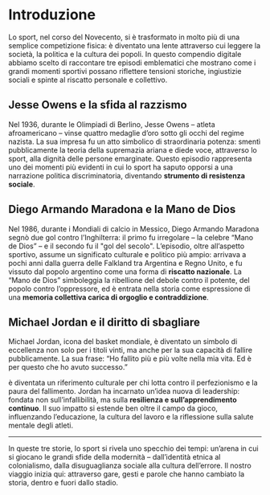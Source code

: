 # Introduzione

Lo sport, nel corso del Novecento, si è trasformato in molto più di una semplice competizione fisica: è diventato una lente attraverso cui leggere la società, la politica e la cultura dei popoli. In questo compendio digitale abbiamo scelto di raccontare tre episodi emblematici che mostrano come i grandi momenti sportivi possano riflettere tensioni storiche, ingiustizie sociali e spinte al riscatto personale e collettivo.

## Jesse Owens e la sfida al razzismo

Nel 1936, durante le Olimpiadi di Berlino, Jesse Owens – atleta afroamericano – vinse quattro medaglie d’oro sotto gli occhi del regime nazista. La sua impresa fu un atto simbolico di straordinaria potenza: smentì pubblicamente la teoria della supremazia ariana e diede voce, attraverso lo sport, alla dignità delle persone emarginate. Questo episodio rappresenta uno dei momenti più evidenti in cui lo sport ha saputo opporsi a una narrazione politica discriminatoria, diventando **strumento di resistenza sociale**.

## Diego Armando Maradona e la Mano de Dios

Nel 1986, durante i Mondiali di calcio in Messico, Diego Armando Maradona segnò due gol contro l’Inghilterra: il primo fu irregolare – la celebre “Mano de Dios” – e il secondo fu il "gol del secolo". L’episodio, oltre all’aspetto sportivo, assume un significato culturale e politico più ampio: arrivava a pochi anni dalla guerra delle Falkland tra Argentina e Regno Unito, e fu vissuto dal popolo argentino come una forma di **riscatto nazionale**. La “Mano de Dios” simboleggia la ribellione del debole contro il potente, del popolo contro l’oppressore, ed è entrata nella storia come espressione di una **memoria collettiva carica di orgoglio e contraddizione**.

## Michael Jordan e il diritto di sbagliare

Michael Jordan, icona del basket mondiale, è diventato un simbolo di eccellenza non solo per i titoli vinti, ma anche per la sua capacità di fallire pubblicamente. La sua frase:
 “Ho fallito più e più volte nella mia vita. Ed è per questo che ho avuto successo.”

è diventata un riferimento culturale per chi lotta contro il perfezionismo e la paura del fallimento. Jordan ha incarnato un’idea nuova di leadership: fondata non sull’infallibilità, ma sulla **resilienza e sull’apprendimento continuo**. Il suo impatto si estende ben oltre il campo da gioco, influenzando l’educazione, la cultura del lavoro e la riflessione sulla salute mentale degli atleti.

---

In queste tre storie, lo sport si rivela uno specchio dei tempi: un’arena in cui si giocano le grandi sfide della modernità – dall’identità etnica al colonialismo, dalla disuguaglianza sociale alla cultura dell’errore. Il nostro viaggio inizia qui: attraverso gare, gesti e parole che hanno cambiato la storia, dentro e fuori dallo stadio.
